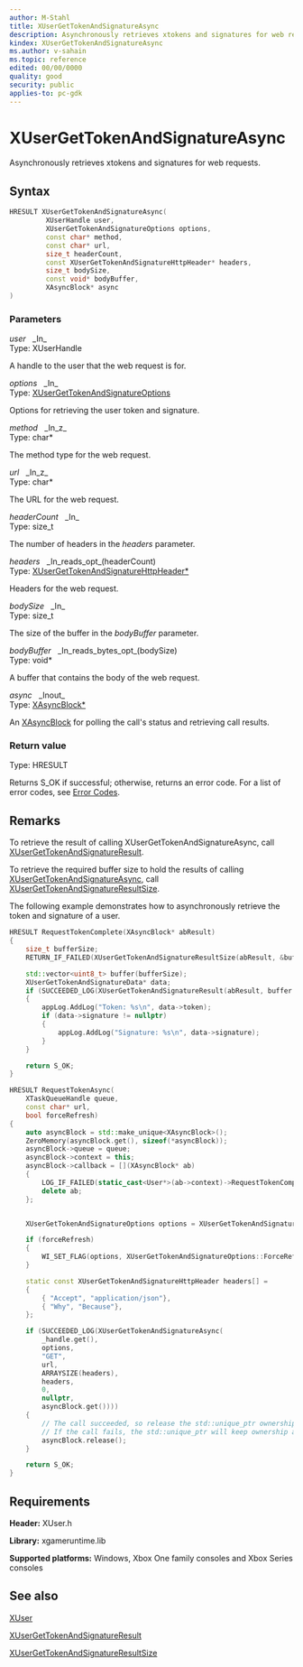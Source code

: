 ```yaml
---
author: M-Stahl
title: XUserGetTokenAndSignatureAsync
description: Asynchronously retrieves xtokens and signatures for web requests.
kindex: XUserGetTokenAndSignatureAsync
ms.author: v-sahain
ms.topic: reference
edited: 00/00/0000
quality: good
security: public
applies-to: pc-gdk
---
```


# XUserGetTokenAndSignatureAsync  

Asynchronously retrieves xtokens and signatures for web requests.  

## Syntax  
  
```cpp
HRESULT XUserGetTokenAndSignatureAsync(  
         XUserHandle user,  
         XUserGetTokenAndSignatureOptions options,  
         const char* method,  
         const char* url,  
         size_t headerCount,  
         const XUserGetTokenAndSignatureHttpHeader* headers,  
         size_t bodySize,  
         const void* bodyBuffer,  
         XAsyncBlock* async  
)  
```  
  
### Parameters  
  
*user* &nbsp;&nbsp;\_In\_  
Type: XUserHandle  

A handle to the user that the web request is for.  

*options* &nbsp;&nbsp;\_In\_  
Type: [XUserGetTokenAndSignatureOptions](../enums/xusergettokenandsignatureoptions.md)  

Options for retrieving the user token and signature.  

*method* &nbsp;&nbsp;\_In\_z\_  
Type: char*  

The method type for the web request.  

*url* &nbsp;&nbsp;\_In\_z\_  
Type: char*  

The URL for the web request.  

*headerCount* &nbsp;&nbsp;\_In\_  
Type: size_t  

The number of headers in the *headers* parameter.  

*headers* &nbsp;&nbsp;\_In\_reads\_opt\_(headerCount)  
Type: [XUserGetTokenAndSignatureHttpHeader*](../structs/xusergettokenandsignaturehttpheader.md)  

Headers for the web request.  

*bodySize* &nbsp;&nbsp;\_In\_  
Type: size_t  

The size of the buffer in the *bodyBuffer* parameter.  

*bodyBuffer* &nbsp;&nbsp;\_In\_reads\_bytes\_opt\_(bodySize)  
Type: void*  

A buffer that contains the body of the web request.  

*async* &nbsp;&nbsp;\_Inout\_  
Type: [XAsyncBlock*](../../xasync/structs/xasyncblock.md)  

An [XAsyncBlock](../../xasync/structs/xasyncblock.md) for polling the call's status and retrieving call results.  

### Return value

Type: HRESULT
  
Returns S_OK if successful; otherwise, returns an error code.
For a list of error codes, see [Error Codes](../../../errorcodes.md).  
  
## Remarks

To retrieve the result of calling XUserGetTokenAndSignatureAsync, call [XUserGetTokenAndSignatureResult](xusergettokenandsignatureresult.md).

To retrieve the required buffer size to hold the results of calling [XUserGetTokenAndSignatureAsync](xusergettokenandsignatureasync.md), call [XUserGetTokenAndSignatureResultSize](xusergettokenandsignatureresultsize.md).

The following example demonstrates how to asynchronously retrieve the token and signature of a user.  
  
```cpp
HRESULT RequestTokenComplete(XAsyncBlock* abResult)
{
    size_t bufferSize;
    RETURN_IF_FAILED(XUserGetTokenAndSignatureResultSize(abResult, &bufferSize));

    std::vector<uint8_t> buffer(bufferSize);
    XUserGetTokenAndSignatureData* data;
    if (SUCCEEDED_LOG(XUserGetTokenAndSignatureResult(abResult, buffer.size(), buffer.data(), &data, nullptr /*bufferUsed*/)))
    {
        appLog.AddLog("Token: %s\n", data->token);
        if (data->signature != nullptr)
        {    
            appLog.AddLog("Signature: %s\n", data->signature);
        }
    }

    return S_OK;
}

HRESULT RequestTokenAsync(
    XTaskQueueHandle queue,
    const char* url,
    bool forceRefresh)
{
    auto asyncBlock = std::make_unique<XAsyncBlock>();
    ZeroMemory(asyncBlock.get(), sizeof(*asyncBlock));
    asyncBlock->queue = queue;
    asyncBlock->context = this;
    asyncBlock->callback = [](XAsyncBlock* ab)
    {
        LOG_IF_FAILED(static_cast<User*>(ab->context)->RequestTokenComplete(ab));
        delete ab;
    };


    XUserGetTokenAndSignatureOptions options = XUserGetTokenAndSignatureOptions::None;

    if (forceRefresh)
    {
        WI_SET_FLAG(options, XUserGetTokenAndSignatureOptions::ForceRefresh);
    }

    static const XUserGetTokenAndSignatureHttpHeader headers[] =
    {
        { "Accept", "application/json"},
        { "Why", "Because"},
    };

    if (SUCCEEDED_LOG(XUserGetTokenAndSignatureAsync(
        _handle.get(),
        options,
        "GET",
        url,
        ARRAYSIZE(headers),
        headers,
        0,
        nullptr,
        asyncBlock.get())))
    {
        // The call succeeded, so release the std::unique_ptr ownership of XAsyncBlock* since the callback will take over ownership.
        // If the call fails, the std::unique_ptr will keep ownership and delete the XAsyncBlock*
        asyncBlock.release();
    }

    return S_OK;
}
```
  
  
## Requirements  
  
**Header:** XUser.h
  
**Library:** xgameruntime.lib  
  
**Supported platforms:** Windows, Xbox One family consoles and Xbox Series consoles  
  
## See also

[XUser](../xuser_members.md)
  
[XUserGetTokenAndSignatureResult](xusergettokenandsignatureresult.md)

[XUserGetTokenAndSignatureResultSize](xusergettokenandsignatureresultsize.md)